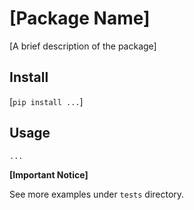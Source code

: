 # [Package Name]

[A brief description of the package]

## Install

[`pip install ...`]

## Usage

```python
...
```

**[Important Notice]**

See more examples under `tests` directory.
